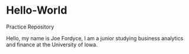 # Hello-World
Practice Repository

Hello, my name is Joe Fordyce, I am a junior studying business analytics and finance at the University of Iowa. 
